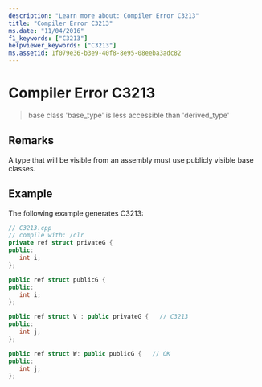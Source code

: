 ```yaml
---
description: "Learn more about: Compiler Error C3213"
title: "Compiler Error C3213"
ms.date: "11/04/2016"
f1_keywords: ["C3213"]
helpviewer_keywords: ["C3213"]
ms.assetid: 1f079e36-b3e9-40f8-8e95-08eeba3adc82
---
```

# Compiler Error C3213

> base class 'base_type' is less accessible than 'derived_type'

## Remarks

A type that will be visible from an assembly must use publicly visible base classes.

## Example

The following example generates C3213:

```cpp
// C3213.cpp
// compile with: /clr
private ref struct privateG {
public:
   int i;
};

public ref struct publicG {
public:
   int i;
};

public ref struct V : public privateG {   // C3213
public:
   int j;
};

public ref struct W: public publicG {   // OK
public:
   int j;
};
```
